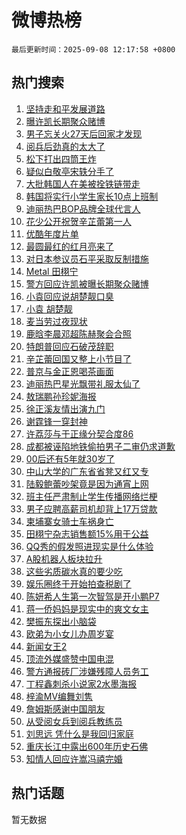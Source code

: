 # 微博热榜

`最后更新时间：2025-09-08 12:17:58 +0800`

## 热门搜索

1. [坚持走和平发展道路](https://m.weibo.cn/search?containerid=100103type%3D1%26t%3D10%26q%3D%23%E5%9D%9A%E6%8C%81%E8%B5%B0%E5%92%8C%E5%B9%B3%E5%8F%91%E5%B1%95%E9%81%93%E8%B7%AF%23&stream_entry_id=51&isnewpage=1&extparam=seat%3D1%26dgr%3D0%26filter_type%3Drealtimehot%26stream_entry_id%3D51%26c_type%3D51%26pos%3D0%26cate%3D10103%26q%3D%2523%25E5%259D%259A%25E6%258C%2581%25E8%25B5%25B0%25E5%2592%258C%25E5%25B9%25B3%25E5%258F%2591%25E5%25B1%2595%25E9%2581%2593%25E8%25B7%25AF%2523%26display_time%3D1757305076%26pre_seqid%3D1757305076585012382261)
1. [曝许凯长期聚众赌博](https://m.weibo.cn/search?containerid=100103type%3D1%26t%3D10%26q%3D%23%E6%9B%9D%E8%AE%B8%E5%87%AF%E9%95%BF%E6%9C%9F%E8%81%9A%E4%BC%97%E8%B5%8C%E5%8D%9A%23&stream_entry_id=31&isnewpage=1&extparam=seat%3D1%26dgr%3D0%26filter_type%3Drealtimehot%26band_rank%3D1%26c_type%3D31%26pos%3D0%26cate%3D5001%26flag%3D4%26stream_entry_id%3D31%26lcate%3D5001%26realpos%3D1%26q%3D%2523%25E6%259B%259D%25E8%25AE%25B8%25E5%2587%25AF%25E9%2595%25BF%25E6%259C%259F%25E8%2581%259A%25E4%25BC%2597%25E8%25B5%258C%25E5%258D%259A%2523%26display_time%3D1757305076%26pre_seqid%3D1757305076585012382261)
1. [男子忘关火27天后回家才发现](https://m.weibo.cn/search?containerid=100103type%3D1%26t%3D10%26q%3D%23%E7%94%B7%E5%AD%90%E5%BF%98%E5%85%B3%E7%81%AB27%E5%A4%A9%E5%90%8E%E5%9B%9E%E5%AE%B6%E6%89%8D%E5%8F%91%E7%8E%B0%23&stream_entry_id=31&isnewpage=1&extparam=seat%3D1%26dgr%3D0%26filter_type%3Drealtimehot%26band_rank%3D2%26c_type%3D31%26pos%3D1%26cate%3D5001%26flag%3D2%26stream_entry_id%3D31%26lcate%3D5001%26realpos%3D2%26q%3D%2523%25E7%2594%25B7%25E5%25AD%2590%25E5%25BF%2598%25E5%2585%25B3%25E7%2581%25AB27%25E5%25A4%25A9%25E5%2590%258E%25E5%259B%259E%25E5%25AE%25B6%25E6%2589%258D%25E5%258F%2591%25E7%258E%25B0%2523%26display_time%3D1757305076%26pre_seqid%3D1757305076585012382261)
1. [阅兵后劲真的太大了](https://m.weibo.cn/search?containerid=100103type%3D1%26t%3D10%26q%3D%23%E9%98%85%E5%85%B5%E5%90%8E%E5%8A%B2%E7%9C%9F%E7%9A%84%E5%A4%AA%E5%A4%A7%E4%BA%86%23&stream_entry_id=31&isnewpage=1&extparam=seat%3D1%26dgr%3D0%26filter_type%3Drealtimehot%26band_rank%3D3%26c_type%3D31%26pos%3D2%26cate%3D5001%26flag%3D0%26stream_entry_id%3D31%26lcate%3D5001%26realpos%3D3%26q%3D%2523%25E9%2598%2585%25E5%2585%25B5%25E5%2590%258E%25E5%258A%25B2%25E7%259C%259F%25E7%259A%2584%25E5%25A4%25AA%25E5%25A4%25A7%25E4%25BA%2586%2523%26display_time%3D1757305076%26pre_seqid%3D1757305076585012382261)
1. [松下打出四筒王炸](https://m.weibo.cn/search?containerid=100103type%3D1%26t%3D10%26q%3D%23%E6%9D%BE%E4%B8%8B%E6%89%93%E5%87%BA%E5%9B%9B%E7%AD%92%E7%8E%8B%E7%82%B8%23&stream_entry_id=31&isnewpage=1&extparam=seat%3D1%26dgr%3D0%26filter_type%3Drealtimehot%26band_rank%3D4%26c_type%3D31%26pos%3D3%26cate%3D5001%26stream_entry_id%3D31%26adid%3D300008%26is_ad_pos%3D1%26topic_ad%3D1%26lcate%3D5001%26q%3D%2523%25E6%259D%25BE%25E4%25B8%258B%25E6%2589%2593%25E5%2587%25BA%25E5%259B%259B%25E7%25AD%2592%25E7%258E%258B%25E7%2582%25B8%2523%26display_time%3D1757305076%26pre_seqid%3D1757305076585012382261)
1. [疑似白敬亭宋轶分手了](https://m.weibo.cn/search?containerid=100103type%3D1%26t%3D10%26q%3D%23%E7%96%91%E4%BC%BC%E7%99%BD%E6%95%AC%E4%BA%AD%E5%AE%8B%E8%BD%B6%E5%88%86%E6%89%8B%E4%BA%86%23&stream_entry_id=31&isnewpage=1&extparam=seat%3D1%26dgr%3D0%26filter_type%3Drealtimehot%26band_rank%3D4%26c_type%3D31%26pos%3D4%26cate%3D5001%26flag%3D2%26stream_entry_id%3D31%26lcate%3D5001%26realpos%3D4%26q%3D%2523%25E7%2596%2591%25E4%25BC%25BC%25E7%2599%25BD%25E6%2595%25AC%25E4%25BA%25AD%25E5%25AE%258B%25E8%25BD%25B6%25E5%2588%2586%25E6%2589%258B%25E4%25BA%2586%2523%26display_time%3D1757305076%26pre_seqid%3D1757305076585012382261)
1. [大批韩国人在美被拴铁链带走](https://m.weibo.cn/search?containerid=100103type%3D1%26t%3D10%26q%3D%E5%A4%A7%E6%89%B9%E9%9F%A9%E5%9B%BD%E4%BA%BA%E5%9C%A8%E7%BE%8E%E8%A2%AB%E6%8B%B4%E9%93%81%E9%93%BE%E5%B8%A6%E8%B5%B0&stream_entry_id=31&isnewpage=1&extparam=seat%3D1%26dgr%3D0%26filter_type%3Drealtimehot%26band_rank%3D5%26c_type%3D31%26pos%3D5%26cate%3D5001%26flag%3D0%26stream_entry_id%3D31%26lcate%3D5001%26realpos%3D5%26q%3D%25E5%25A4%25A7%25E6%2589%25B9%25E9%259F%25A9%25E5%259B%25BD%25E4%25BA%25BA%25E5%259C%25A8%25E7%25BE%258E%25E8%25A2%25AB%25E6%258B%25B4%25E9%2593%2581%25E9%2593%25BE%25E5%25B8%25A6%25E8%25B5%25B0%26display_time%3D1757305076%26pre_seqid%3D1757305076585012382261)
1. [韩国将实行小学生家长10点上班制](https://m.weibo.cn/search?containerid=100103type%3D1%26t%3D10%26q%3D%23%E9%9F%A9%E5%9B%BD%E5%B0%86%E5%AE%9E%E8%A1%8C%E5%B0%8F%E5%AD%A6%E7%94%9F%E5%AE%B6%E9%95%BF10%E7%82%B9%E4%B8%8A%E7%8F%AD%E5%88%B6%23&stream_entry_id=31&isnewpage=1&extparam=seat%3D1%26dgr%3D0%26filter_type%3Drealtimehot%26band_rank%3D6%26c_type%3D31%26pos%3D6%26cate%3D5001%26flag%3D0%26stream_entry_id%3D31%26lcate%3D5001%26realpos%3D6%26q%3D%2523%25E9%259F%25A9%25E5%259B%25BD%25E5%25B0%2586%25E5%25AE%259E%25E8%25A1%258C%25E5%25B0%258F%25E5%25AD%25A6%25E7%2594%259F%25E5%25AE%25B6%25E9%2595%25BF10%25E7%2582%25B9%25E4%25B8%258A%25E7%258F%25AD%25E5%2588%25B6%2523%26display_time%3D1757305076%26pre_seqid%3D1757305076585012382261)
1. [迪丽热巴BOP品牌全球代言人](https://m.weibo.cn/search?containerid=100103type%3D1%26t%3D10%26q%3D%23%E8%BF%AA%E4%B8%BD%E7%83%AD%E5%B7%B4BOP%E5%93%81%E7%89%8C%E5%85%A8%E7%90%83%E4%BB%A3%E8%A8%80%E4%BA%BA%23&stream_entry_id=31&isnewpage=1&extparam=seat%3D1%26dgr%3D0%26filter_type%3Drealtimehot%26band_rank%3D7%26c_type%3D31%26pos%3D7%26cate%3D5001%26stream_entry_id%3D31%26adid%3D300102%26is_ad_pos%3D1%26topic_ad%3D1%26lcate%3D5001%26q%3D%2523%25E8%25BF%25AA%25E4%25B8%25BD%25E7%2583%25AD%25E5%25B7%25B4BOP%25E5%2593%2581%25E7%2589%258C%25E5%2585%25A8%25E7%2590%2583%25E4%25BB%25A3%25E8%25A8%2580%25E4%25BA%25BA%2523%26display_time%3D1757305076%26pre_seqid%3D1757305076585012382261)
1. [花少公开祝贺辛芷蕾第一人](https://m.weibo.cn/search?containerid=100103type%3D1%26t%3D10%26q%3D%23%E8%8A%B1%E5%B0%91%E5%85%AC%E5%BC%80%E7%A5%9D%E8%B4%BA%E8%BE%9B%E8%8A%B7%E8%95%BE%E7%AC%AC%E4%B8%80%E4%BA%BA%23&stream_entry_id=31&isnewpage=1&extparam=seat%3D1%26dgr%3D0%26filter_type%3Drealtimehot%26band_rank%3D7%26c_type%3D31%26pos%3D8%26cate%3D5001%26flag%3D1%26stream_entry_id%3D31%26lcate%3D5001%26realpos%3D7%26q%3D%2523%25E8%258A%25B1%25E5%25B0%2591%25E5%2585%25AC%25E5%25BC%2580%25E7%25A5%259D%25E8%25B4%25BA%25E8%25BE%259B%25E8%258A%25B7%25E8%2595%25BE%25E7%25AC%25AC%25E4%25B8%2580%25E4%25BA%25BA%2523%26display_time%3D1757305076%26pre_seqid%3D1757305076585012382261)
1. [优酷年度片单](https://m.weibo.cn/search?containerid=100103type%3D1%26t%3D10%26q%3D%E4%BC%98%E9%85%B7%E5%B9%B4%E5%BA%A6%E7%89%87%E5%8D%95&stream_entry_id=31&isnewpage=1&extparam=seat%3D1%26dgr%3D0%26filter_type%3Drealtimehot%26band_rank%3D8%26c_type%3D31%26pos%3D9%26cate%3D5001%26flag%3D16%26stream_entry_id%3D31%26lcate%3D5001%26realpos%3D8%26q%3D%25E4%25BC%2598%25E9%2585%25B7%25E5%25B9%25B4%25E5%25BA%25A6%25E7%2589%2587%25E5%258D%2595%26display_time%3D1757305076%26pre_seqid%3D1757305076585012382261)
1. [最圆最红的红月亮来了](https://m.weibo.cn/search?containerid=100103type%3D1%26t%3D10%26q%3D%23%E6%9C%80%E5%9C%86%E6%9C%80%E7%BA%A2%E7%9A%84%E7%BA%A2%E6%9C%88%E4%BA%AE%E6%9D%A5%E4%BA%86%23&stream_entry_id=31&isnewpage=1&extparam=seat%3D1%26dgr%3D0%26filter_type%3Drealtimehot%26band_rank%3D9%26c_type%3D31%26pos%3D10%26cate%3D5001%26flag%3D1%26stream_entry_id%3D31%26lcate%3D5001%26realpos%3D9%26q%3D%2523%25E6%259C%2580%25E5%259C%2586%25E6%259C%2580%25E7%25BA%25A2%25E7%259A%2584%25E7%25BA%25A2%25E6%259C%2588%25E4%25BA%25AE%25E6%259D%25A5%25E4%25BA%2586%2523%26display_time%3D1757305076%26pre_seqid%3D1757305076585012382261)
1. [对日本参议员石平采取反制措施](https://m.weibo.cn/search?containerid=100103type%3D1%26t%3D10%26q%3D%23%E5%AF%B9%E6%97%A5%E6%9C%AC%E5%8F%82%E8%AE%AE%E5%91%98%E7%9F%B3%E5%B9%B3%E9%87%87%E5%8F%96%E5%8F%8D%E5%88%B6%E6%8E%AA%E6%96%BD%23&stream_entry_id=31&isnewpage=1&extparam=seat%3D1%26dgr%3D0%26filter_type%3Drealtimehot%26band_rank%3D10%26c_type%3D31%26pos%3D11%26cate%3D5001%26flag%3D0%26stream_entry_id%3D31%26lcate%3D5001%26realpos%3D10%26q%3D%2523%25E5%25AF%25B9%25E6%2597%25A5%25E6%259C%25AC%25E5%258F%2582%25E8%25AE%25AE%25E5%2591%2598%25E7%259F%25B3%25E5%25B9%25B3%25E9%2587%2587%25E5%258F%2596%25E5%258F%258D%25E5%2588%25B6%25E6%258E%25AA%25E6%2596%25BD%2523%26display_time%3D1757305076%26pre_seqid%3D1757305076585012382261)
1. [Metal 田栩宁](https://m.weibo.cn/search?containerid=100103type%3D1%26t%3D10%26q%3DMetal+%E7%94%B0%E6%A0%A9%E5%AE%81&stream_entry_id=31&isnewpage=1&extparam=seat%3D1%26dgr%3D0%26filter_type%3Drealtimehot%26band_rank%3D11%26c_type%3D31%26pos%3D12%26cate%3D5001%26flag%3D1%26stream_entry_id%3D31%26lcate%3D5001%26realpos%3D11%26q%3DMetal%2520%25E7%2594%25B0%25E6%25A0%25A9%25E5%25AE%2581%26display_time%3D1757305076%26pre_seqid%3D1757305076585012382261)
1. [警方回应许凯被曝长期聚众赌博](https://m.weibo.cn/search?containerid=100103type%3D1%26t%3D10%26q%3D%23%E8%AD%A6%E6%96%B9%E5%9B%9E%E5%BA%94%E8%AE%B8%E5%87%AF%E8%A2%AB%E6%9B%9D%E9%95%BF%E6%9C%9F%E8%81%9A%E4%BC%97%E8%B5%8C%E5%8D%9A%23&stream_entry_id=31&isnewpage=1&extparam=seat%3D1%26dgr%3D0%26filter_type%3Drealtimehot%26band_rank%3D12%26c_type%3D31%26pos%3D13%26cate%3D5001%26flag%3D1%26stream_entry_id%3D31%26lcate%3D5001%26realpos%3D12%26q%3D%2523%25E8%25AD%25A6%25E6%2596%25B9%25E5%259B%259E%25E5%25BA%2594%25E8%25AE%25B8%25E5%2587%25AF%25E8%25A2%25AB%25E6%259B%259D%25E9%2595%25BF%25E6%259C%259F%25E8%2581%259A%25E4%25BC%2597%25E8%25B5%258C%25E5%258D%259A%2523%26display_time%3D1757305076%26pre_seqid%3D1757305076585012382261)
1. [小袁回应说胡楚靓口臭](https://m.weibo.cn/search?containerid=100103type%3D1%26t%3D10%26q%3D%23%E5%B0%8F%E8%A2%81%E5%9B%9E%E5%BA%94%E8%AF%B4%E8%83%A1%E6%A5%9A%E9%9D%93%E5%8F%A3%E8%87%AD%23&stream_entry_id=31&isnewpage=1&extparam=seat%3D1%26dgr%3D0%26filter_type%3Drealtimehot%26band_rank%3D13%26c_type%3D31%26pos%3D14%26cate%3D5001%26flag%3D0%26stream_entry_id%3D31%26lcate%3D5001%26realpos%3D13%26q%3D%2523%25E5%25B0%258F%25E8%25A2%2581%25E5%259B%259E%25E5%25BA%2594%25E8%25AF%25B4%25E8%2583%25A1%25E6%25A5%259A%25E9%259D%2593%25E5%258F%25A3%25E8%2587%25AD%2523%26display_time%3D1757305076%26pre_seqid%3D1757305076585012382261)
1. [小袁 胡楚靓](https://m.weibo.cn/search?containerid=100103type%3D1%26t%3D10%26q%3D%E5%B0%8F%E8%A2%81+%E8%83%A1%E6%A5%9A%E9%9D%93&stream_entry_id=31&isnewpage=1&extparam=seat%3D1%26dgr%3D0%26filter_type%3Drealtimehot%26band_rank%3D14%26c_type%3D31%26pos%3D15%26cate%3D5001%26flag%3D2%26stream_entry_id%3D31%26lcate%3D5001%26realpos%3D14%26q%3D%25E5%25B0%258F%25E8%25A2%2581%2520%25E8%2583%25A1%25E6%25A5%259A%25E9%259D%2593%26display_time%3D1757305076%26pre_seqid%3D1757305076585012382261)
1. [麦当劳过夜现状](https://m.weibo.cn/search?containerid=100103type%3D1%26t%3D10%26q%3D%E9%BA%A6%E5%BD%93%E5%8A%B3%E8%BF%87%E5%A4%9C%E7%8E%B0%E7%8A%B6&stream_entry_id=31&isnewpage=1&extparam=seat%3D1%26dgr%3D0%26filter_type%3Drealtimehot%26band_rank%3D15%26c_type%3D31%26pos%3D16%26cate%3D5001%26flag%3D0%26stream_entry_id%3D31%26lcate%3D5001%26realpos%3D15%26q%3D%25E9%25BA%25A6%25E5%25BD%2593%25E5%258A%25B3%25E8%25BF%2587%25E5%25A4%259C%25E7%258E%25B0%25E7%258A%25B6%26display_time%3D1757305076%26pre_seqid%3D1757305076585012382261)
1. [鹿晗李晨邓超陈赫聚会合照](https://m.weibo.cn/search?containerid=100103type%3D1%26t%3D10%26q%3D%23%E9%B9%BF%E6%99%97%E6%9D%8E%E6%99%A8%E9%82%93%E8%B6%85%E9%99%88%E8%B5%AB%E8%81%9A%E4%BC%9A%E5%90%88%E7%85%A7%23&stream_entry_id=31&isnewpage=1&extparam=seat%3D1%26dgr%3D0%26filter_type%3Drealtimehot%26band_rank%3D16%26c_type%3D31%26pos%3D17%26cate%3D5001%26flag%3D1%26stream_entry_id%3D31%26lcate%3D5001%26realpos%3D16%26q%3D%2523%25E9%25B9%25BF%25E6%2599%2597%25E6%259D%258E%25E6%2599%25A8%25E9%2582%2593%25E8%25B6%2585%25E9%2599%2588%25E8%25B5%25AB%25E8%2581%259A%25E4%25BC%259A%25E5%2590%2588%25E7%2585%25A7%2523%26display_time%3D1757305076%26pre_seqid%3D1757305076585012382261)
1. [特朗普回应石破茂辞职](https://m.weibo.cn/search?containerid=100103type%3D1%26t%3D10%26q%3D%23%E7%89%B9%E6%9C%97%E6%99%AE%E5%9B%9E%E5%BA%94%E7%9F%B3%E7%A0%B4%E8%8C%82%E8%BE%9E%E8%81%8C%23&stream_entry_id=31&isnewpage=1&extparam=seat%3D1%26dgr%3D0%26filter_type%3Drealtimehot%26band_rank%3D17%26c_type%3D31%26pos%3D18%26cate%3D5001%26flag%3D1%26stream_entry_id%3D31%26lcate%3D5001%26realpos%3D17%26q%3D%2523%25E7%2589%25B9%25E6%259C%2597%25E6%2599%25AE%25E5%259B%259E%25E5%25BA%2594%25E7%259F%25B3%25E7%25A0%25B4%25E8%258C%2582%25E8%25BE%259E%25E8%2581%258C%2523%26display_time%3D1757305076%26pre_seqid%3D1757305076585012382261)
1. [辛芷蕾回国又整上小节目了](https://m.weibo.cn/search?containerid=100103type%3D1%26t%3D10%26q%3D%E8%BE%9B%E8%8A%B7%E8%95%BE%E5%9B%9E%E5%9B%BD%E5%8F%88%E6%95%B4%E4%B8%8A%E5%B0%8F%E8%8A%82%E7%9B%AE%E4%BA%86&stream_entry_id=31&isnewpage=1&extparam=seat%3D1%26dgr%3D0%26filter_type%3Drealtimehot%26band_rank%3D18%26c_type%3D31%26pos%3D19%26cate%3D5001%26flag%3D1%26stream_entry_id%3D31%26lcate%3D5001%26realpos%3D18%26q%3D%25E8%25BE%259B%25E8%258A%25B7%25E8%2595%25BE%25E5%259B%259E%25E5%259B%25BD%25E5%258F%2588%25E6%2595%25B4%25E4%25B8%258A%25E5%25B0%258F%25E8%258A%2582%25E7%259B%25AE%25E4%25BA%2586%26display_time%3D1757305076%26pre_seqid%3D1757305076585012382261)
1. [普京与金正恩喝茶画面](https://m.weibo.cn/search?containerid=100103type%3D1%26t%3D10%26q%3D%23%E6%99%AE%E4%BA%AC%E4%B8%8E%E9%87%91%E6%AD%A3%E6%81%A9%E5%96%9D%E8%8C%B6%E7%94%BB%E9%9D%A2%23&stream_entry_id=31&isnewpage=1&extparam=seat%3D1%26dgr%3D0%26filter_type%3Drealtimehot%26band_rank%3D19%26c_type%3D31%26pos%3D20%26cate%3D5001%26flag%3D1%26stream_entry_id%3D31%26lcate%3D5001%26realpos%3D19%26q%3D%2523%25E6%2599%25AE%25E4%25BA%25AC%25E4%25B8%258E%25E9%2587%2591%25E6%25AD%25A3%25E6%2581%25A9%25E5%2596%259D%25E8%258C%25B6%25E7%2594%25BB%25E9%259D%25A2%2523%26display_time%3D1757305076%26pre_seqid%3D1757305076585012382261)
1. [迪丽热巴星光飘带礼服太仙了](https://m.weibo.cn/search?containerid=100103type%3D1%26t%3D10%26q%3D%23%E8%BF%AA%E4%B8%BD%E7%83%AD%E5%B7%B4%E6%98%9F%E5%85%89%E9%A3%98%E5%B8%A6%E7%A4%BC%E6%9C%8D%E5%A4%AA%E4%BB%99%E4%BA%86%23&stream_entry_id=31&isnewpage=1&extparam=seat%3D1%26dgr%3D0%26filter_type%3Drealtimehot%26band_rank%3D20%26c_type%3D31%26pos%3D21%26cate%3D5001%26flag%3D1%26stream_entry_id%3D31%26lcate%3D5001%26realpos%3D20%26q%3D%2523%25E8%25BF%25AA%25E4%25B8%25BD%25E7%2583%25AD%25E5%25B7%25B4%25E6%2598%259F%25E5%2585%2589%25E9%25A3%2598%25E5%25B8%25A6%25E7%25A4%25BC%25E6%259C%258D%25E5%25A4%25AA%25E4%25BB%2599%25E4%25BA%2586%2523%26display_time%3D1757305076%26pre_seqid%3D1757305076585012382261)
1. [敖瑞鹏孙珍妮海报](https://m.weibo.cn/search?containerid=100103type%3D1%26t%3D10%26q%3D%23%E6%95%96%E7%91%9E%E9%B9%8F%E5%AD%99%E7%8F%8D%E5%A6%AE%E6%B5%B7%E6%8A%A5%23&stream_entry_id=31&isnewpage=1&extparam=seat%3D1%26dgr%3D0%26filter_type%3Drealtimehot%26band_rank%3D21%26c_type%3D31%26pos%3D22%26cate%3D5001%26flag%3D1%26stream_entry_id%3D31%26lcate%3D5001%26realpos%3D21%26q%3D%2523%25E6%2595%2596%25E7%2591%259E%25E9%25B9%258F%25E5%25AD%2599%25E7%258F%258D%25E5%25A6%25AE%25E6%25B5%25B7%25E6%258A%25A5%2523%26display_time%3D1757305076%26pre_seqid%3D1757305076585012382261)
1. [徐正溪友情出演九门](https://m.weibo.cn/search?containerid=100103type%3D1%26t%3D10%26q%3D%23%E5%BE%90%E6%AD%A3%E6%BA%AA%E5%8F%8B%E6%83%85%E5%87%BA%E6%BC%94%E4%B9%9D%E9%97%A8%23&stream_entry_id=31&isnewpage=1&extparam=seat%3D1%26dgr%3D0%26filter_type%3Drealtimehot%26band_rank%3D22%26c_type%3D31%26pos%3D23%26cate%3D5001%26flag%3D1%26stream_entry_id%3D31%26lcate%3D5001%26realpos%3D22%26q%3D%2523%25E5%25BE%2590%25E6%25AD%25A3%25E6%25BA%25AA%25E5%258F%258B%25E6%2583%2585%25E5%2587%25BA%25E6%25BC%2594%25E4%25B9%259D%25E9%2597%25A8%2523%26display_time%3D1757305076%26pre_seqid%3D1757305076585012382261)
1. [谢霆锋一穿封神](https://m.weibo.cn/search?containerid=100103type%3D1%26t%3D10%26q%3D%23%E8%B0%A2%E9%9C%86%E9%94%8B%E4%B8%80%E7%A9%BF%E5%B0%81%E7%A5%9E%23&stream_entry_id=31&isnewpage=1&extparam=seat%3D1%26dgr%3D0%26filter_type%3Drealtimehot%26band_rank%3D23%26c_type%3D31%26pos%3D24%26cate%3D5001%26flag%3D1%26stream_entry_id%3D31%26lcate%3D5001%26realpos%3D23%26q%3D%2523%25E8%25B0%25A2%25E9%259C%2586%25E9%2594%258B%25E4%25B8%2580%25E7%25A9%25BF%25E5%25B0%2581%25E7%25A5%259E%2523%26display_time%3D1757305076%26pre_seqid%3D1757305076585012382261)
1. [许荔莎与于正缘分契合度86](https://m.weibo.cn/search?containerid=100103type%3D1%26t%3D10%26q%3D%23%E8%AE%B8%E8%8D%94%E8%8E%8E%E4%B8%8E%E4%BA%8E%E6%AD%A3%E7%BC%98%E5%88%86%E5%A5%91%E5%90%88%E5%BA%A686%23&stream_entry_id=31&isnewpage=1&extparam=seat%3D1%26dgr%3D0%26filter_type%3Drealtimehot%26band_rank%3D24%26c_type%3D31%26pos%3D25%26cate%3D5001%26flag%3D1%26stream_entry_id%3D31%26lcate%3D5001%26realpos%3D24%26q%3D%2523%25E8%25AE%25B8%25E8%258D%2594%25E8%258E%258E%25E4%25B8%258E%25E4%25BA%258E%25E6%25AD%25A3%25E7%25BC%2598%25E5%2588%2586%25E5%25A5%2591%25E5%2590%2588%25E5%25BA%25A686%2523%26display_time%3D1757305076%26pre_seqid%3D1757305076585012382261)
1. [成都被诬陷地铁偷拍男子二审仍求道歉](https://m.weibo.cn/search?containerid=100103type%3D1%26t%3D10%26q%3D%23%E6%88%90%E9%83%BD%E8%A2%AB%E8%AF%AC%E9%99%B7%E5%9C%B0%E9%93%81%E5%81%B7%E6%8B%8D%E7%94%B7%E5%AD%90%E4%BA%8C%E5%AE%A1%E4%BB%8D%E6%B1%82%E9%81%93%E6%AD%89%23&stream_entry_id=31&isnewpage=1&extparam=seat%3D1%26dgr%3D0%26filter_type%3Drealtimehot%26band_rank%3D25%26c_type%3D31%26pos%3D26%26cate%3D5001%26flag%3D0%26stream_entry_id%3D31%26lcate%3D5001%26realpos%3D25%26q%3D%2523%25E6%2588%2590%25E9%2583%25BD%25E8%25A2%25AB%25E8%25AF%25AC%25E9%2599%25B7%25E5%259C%25B0%25E9%2593%2581%25E5%2581%25B7%25E6%258B%258D%25E7%2594%25B7%25E5%25AD%2590%25E4%25BA%258C%25E5%25AE%25A1%25E4%25BB%258D%25E6%25B1%2582%25E9%2581%2593%25E6%25AD%2589%2523%26display_time%3D1757305076%26pre_seqid%3D1757305076585012382261)
1. [00后还有5年就30岁了](https://m.weibo.cn/search?containerid=100103type%3D1%26t%3D10%26q%3D00%E5%90%8E%E8%BF%98%E6%9C%895%E5%B9%B4%E5%B0%B130%E5%B2%81%E4%BA%86&stream_entry_id=31&isnewpage=1&extparam=seat%3D1%26dgr%3D0%26filter_type%3Drealtimehot%26band_rank%3D26%26c_type%3D31%26pos%3D27%26cate%3D5001%26flag%3D1%26stream_entry_id%3D31%26lcate%3D5001%26realpos%3D26%26q%3D00%25E5%2590%258E%25E8%25BF%2598%25E6%259C%25895%25E5%25B9%25B4%25E5%25B0%25B130%25E5%25B2%2581%25E4%25BA%2586%26display_time%3D1757305076%26pre_seqid%3D1757305076585012382261)
1. [中山大学的广东省省凳又红又专](https://m.weibo.cn/search?containerid=100103type%3D1%26t%3D10%26q%3D%E4%B8%AD%E5%B1%B1%E5%A4%A7%E5%AD%A6%E7%9A%84%E5%B9%BF%E4%B8%9C%E7%9C%81%E7%9C%81%E5%87%B3%E5%8F%88%E7%BA%A2%E5%8F%88%E4%B8%93&stream_entry_id=31&isnewpage=1&extparam=seat%3D1%26dgr%3D0%26filter_type%3Drealtimehot%26band_rank%3D27%26c_type%3D31%26pos%3D28%26cate%3D5001%26flag%3D1%26stream_entry_id%3D31%26lcate%3D5001%26realpos%3D27%26q%3D%25E4%25B8%25AD%25E5%25B1%25B1%25E5%25A4%25A7%25E5%25AD%25A6%25E7%259A%2584%25E5%25B9%25BF%25E4%25B8%259C%25E7%259C%2581%25E7%259C%2581%25E5%2587%25B3%25E5%258F%2588%25E7%25BA%25A2%25E5%258F%2588%25E4%25B8%2593%26display_time%3D1757305076%26pre_seqid%3D1757305076585012382261)
1. [陆毅鲍蕾吵架竟是因为通宵上网](https://m.weibo.cn/search?containerid=100103type%3D1%26t%3D10%26q%3D%E9%99%86%E6%AF%85%E9%B2%8D%E8%95%BE%E5%90%B5%E6%9E%B6%E7%AB%9F%E6%98%AF%E5%9B%A0%E4%B8%BA%E9%80%9A%E5%AE%B5%E4%B8%8A%E7%BD%91&stream_entry_id=31&isnewpage=1&extparam=seat%3D1%26dgr%3D0%26filter_type%3Drealtimehot%26band_rank%3D28%26c_type%3D31%26pos%3D29%26cate%3D5001%26flag%3D1%26stream_entry_id%3D31%26lcate%3D5001%26realpos%3D28%26q%3D%25E9%2599%2586%25E6%25AF%2585%25E9%25B2%258D%25E8%2595%25BE%25E5%2590%25B5%25E6%259E%25B6%25E7%25AB%259F%25E6%2598%25AF%25E5%259B%25A0%25E4%25B8%25BA%25E9%2580%259A%25E5%25AE%25B5%25E4%25B8%258A%25E7%25BD%2591%26display_time%3D1757305076%26pre_seqid%3D1757305076585012382261)
1. [班主任严肃制止学生传播网络烂梗](https://m.weibo.cn/search?containerid=100103type%3D1%26t%3D10%26q%3D%23%E7%8F%AD%E4%B8%BB%E4%BB%BB%E4%B8%A5%E8%82%83%E5%88%B6%E6%AD%A2%E5%AD%A6%E7%94%9F%E4%BC%A0%E6%92%AD%E7%BD%91%E7%BB%9C%E7%83%82%E6%A2%97%23&stream_entry_id=31&isnewpage=1&extparam=seat%3D1%26dgr%3D0%26filter_type%3Drealtimehot%26band_rank%3D29%26c_type%3D31%26pos%3D30%26cate%3D5001%26flag%3D0%26stream_entry_id%3D31%26lcate%3D5001%26realpos%3D29%26q%3D%2523%25E7%258F%25AD%25E4%25B8%25BB%25E4%25BB%25BB%25E4%25B8%25A5%25E8%2582%2583%25E5%2588%25B6%25E6%25AD%25A2%25E5%25AD%25A6%25E7%2594%259F%25E4%25BC%25A0%25E6%2592%25AD%25E7%25BD%2591%25E7%25BB%259C%25E7%2583%2582%25E6%25A2%2597%2523%26display_time%3D1757305076%26pre_seqid%3D1757305076585012382261)
1. [男子应聘高薪司机却背上17万贷款](https://m.weibo.cn/search?containerid=100103type%3D1%26t%3D10%26q%3D%23%E7%94%B7%E5%AD%90%E5%BA%94%E8%81%98%E9%AB%98%E8%96%AA%E5%8F%B8%E6%9C%BA%E5%8D%B4%E8%83%8C%E4%B8%8A17%E4%B8%87%E8%B4%B7%E6%AC%BE%23&stream_entry_id=31&isnewpage=1&extparam=seat%3D1%26dgr%3D0%26filter_type%3Drealtimehot%26band_rank%3D30%26c_type%3D31%26pos%3D31%26cate%3D5001%26flag%3D1%26stream_entry_id%3D31%26lcate%3D5001%26realpos%3D30%26q%3D%2523%25E7%2594%25B7%25E5%25AD%2590%25E5%25BA%2594%25E8%2581%2598%25E9%25AB%2598%25E8%2596%25AA%25E5%258F%25B8%25E6%259C%25BA%25E5%258D%25B4%25E8%2583%258C%25E4%25B8%258A17%25E4%25B8%2587%25E8%25B4%25B7%25E6%25AC%25BE%2523%26display_time%3D1757305076%26pre_seqid%3D1757305076585012382261)
1. [柬埔寨女骑士车祸身亡](https://m.weibo.cn/search?containerid=100103type%3D1%26t%3D10%26q%3D%23%E6%9F%AC%E5%9F%94%E5%AF%A8%E5%A5%B3%E9%AA%91%E5%A3%AB%E8%BD%A6%E7%A5%B8%E8%BA%AB%E4%BA%A1%23&stream_entry_id=31&isnewpage=1&extparam=seat%3D1%26dgr%3D0%26filter_type%3Drealtimehot%26band_rank%3D31%26c_type%3D31%26pos%3D32%26cate%3D5001%26flag%3D1%26stream_entry_id%3D31%26lcate%3D5001%26realpos%3D31%26q%3D%2523%25E6%259F%25AC%25E5%259F%2594%25E5%25AF%25A8%25E5%25A5%25B3%25E9%25AA%2591%25E5%25A3%25AB%25E8%25BD%25A6%25E7%25A5%25B8%25E8%25BA%25AB%25E4%25BA%25A1%2523%26display_time%3D1757305076%26pre_seqid%3D1757305076585012382261)
1. [田栩宁杂志销售额15%用于公益](https://m.weibo.cn/search?containerid=100103type%3D1%26t%3D10%26q%3D%23%E7%94%B0%E6%A0%A9%E5%AE%81%E6%9D%82%E5%BF%97%E9%94%80%E5%94%AE%E9%A2%9D15%25%E7%94%A8%E4%BA%8E%E5%85%AC%E7%9B%8A%23&stream_entry_id=31&isnewpage=1&extparam=seat%3D1%26dgr%3D0%26filter_type%3Drealtimehot%26band_rank%3D32%26c_type%3D31%26pos%3D33%26cate%3D5001%26flag%3D1%26stream_entry_id%3D31%26lcate%3D5001%26realpos%3D32%26q%3D%2523%25E7%2594%25B0%25E6%25A0%25A9%25E5%25AE%2581%25E6%259D%2582%25E5%25BF%2597%25E9%2594%2580%25E5%2594%25AE%25E9%25A2%259D15%2525%25E7%2594%25A8%25E4%25BA%258E%25E5%2585%25AC%25E7%259B%258A%2523%26display_time%3D1757305076%26pre_seqid%3D1757305076585012382261)
1. [QQ秀的假发照进现实是什么体验](https://m.weibo.cn/search?containerid=100103type%3D1%26t%3D10%26q%3DQQ%E7%A7%80%E7%9A%84%E5%81%87%E5%8F%91%E7%85%A7%E8%BF%9B%E7%8E%B0%E5%AE%9E%E6%98%AF%E4%BB%80%E4%B9%88%E4%BD%93%E9%AA%8C&stream_entry_id=31&isnewpage=1&extparam=seat%3D1%26dgr%3D0%26filter_type%3Drealtimehot%26band_rank%3D33%26c_type%3D31%26pos%3D34%26cate%3D5001%26flag%3D1%26stream_entry_id%3D31%26lcate%3D5001%26realpos%3D33%26q%3DQQ%25E7%25A7%2580%25E7%259A%2584%25E5%2581%2587%25E5%258F%2591%25E7%2585%25A7%25E8%25BF%259B%25E7%258E%25B0%25E5%25AE%259E%25E6%2598%25AF%25E4%25BB%2580%25E4%25B9%2588%25E4%25BD%2593%25E9%25AA%258C%26display_time%3D1757305076%26pre_seqid%3D1757305076585012382261)
1. [A股机器人板块拉升](https://m.weibo.cn/search?containerid=100103type%3D1%26t%3D10%26q%3D%23A%E8%82%A1%E6%9C%BA%E5%99%A8%E4%BA%BA%E6%9D%BF%E5%9D%97%E6%8B%89%E5%8D%87%23&stream_entry_id=31&isnewpage=1&extparam=seat%3D1%26dgr%3D0%26filter_type%3Drealtimehot%26band_rank%3D34%26c_type%3D31%26pos%3D35%26cate%3D5001%26flag%3D1%26stream_entry_id%3D31%26lcate%3D5001%26realpos%3D34%26q%3D%2523A%25E8%2582%25A1%25E6%259C%25BA%25E5%2599%25A8%25E4%25BA%25BA%25E6%259D%25BF%25E5%259D%2597%25E6%258B%2589%25E5%258D%2587%2523%26display_time%3D1757305076%26pre_seqid%3D1757305076585012382261)
1. [这些劣质碳水真的要少吃](https://m.weibo.cn/search?containerid=100103type%3D1%26t%3D10%26q%3D%23%E8%BF%99%E4%BA%9B%E5%8A%A3%E8%B4%A8%E7%A2%B3%E6%B0%B4%E7%9C%9F%E7%9A%84%E8%A6%81%E5%B0%91%E5%90%83%23&stream_entry_id=31&isnewpage=1&extparam=seat%3D1%26dgr%3D0%26filter_type%3Drealtimehot%26band_rank%3D35%26c_type%3D31%26pos%3D36%26cate%3D5001%26flag%3D0%26stream_entry_id%3D31%26lcate%3D5001%26realpos%3D35%26q%3D%2523%25E8%25BF%2599%25E4%25BA%259B%25E5%258A%25A3%25E8%25B4%25A8%25E7%25A2%25B3%25E6%25B0%25B4%25E7%259C%259F%25E7%259A%2584%25E8%25A6%2581%25E5%25B0%2591%25E5%2590%2583%2523%26display_time%3D1757305076%26pre_seqid%3D1757305076585012382261)
1. [娱乐圈终于开始拍查税剧了](https://m.weibo.cn/search?containerid=100103type%3D1%26t%3D10%26q%3D%23%E5%A8%B1%E4%B9%90%E5%9C%88%E7%BB%88%E4%BA%8E%E5%BC%80%E5%A7%8B%E6%8B%8D%E6%9F%A5%E7%A8%8E%E5%89%A7%E4%BA%86%23&stream_entry_id=31&isnewpage=1&extparam=seat%3D1%26dgr%3D0%26filter_type%3Drealtimehot%26band_rank%3D36%26c_type%3D31%26pos%3D37%26cate%3D5001%26flag%3D1%26stream_entry_id%3D31%26lcate%3D5001%26realpos%3D36%26q%3D%2523%25E5%25A8%25B1%25E4%25B9%2590%25E5%259C%2588%25E7%25BB%2588%25E4%25BA%258E%25E5%25BC%2580%25E5%25A7%258B%25E6%258B%258D%25E6%259F%25A5%25E7%25A8%258E%25E5%2589%25A7%25E4%25BA%2586%2523%26display_time%3D1757305076%26pre_seqid%3D1757305076585012382261)
1. [陈妍希人生第一次智驾是开小鹏P7](https://m.weibo.cn/search?containerid=100103type%3D1%26t%3D10%26q%3D%23%E9%99%88%E5%A6%8D%E5%B8%8C%E4%BA%BA%E7%94%9F%E7%AC%AC%E4%B8%80%E6%AC%A1%E6%99%BA%E9%A9%BE%E6%98%AF%E5%BC%80%E5%B0%8F%E9%B9%8FP7%23&stream_entry_id=31&isnewpage=1&extparam=seat%3D1%26dgr%3D0%26filter_type%3Drealtimehot%26band_rank%3D37%26c_type%3D31%26pos%3D38%26cate%3D5001%26flag%3D1%26stream_entry_id%3D31%26lcate%3D5001%26realpos%3D37%26q%3D%2523%25E9%2599%2588%25E5%25A6%258D%25E5%25B8%258C%25E4%25BA%25BA%25E7%2594%259F%25E7%25AC%25AC%25E4%25B8%2580%25E6%25AC%25A1%25E6%2599%25BA%25E9%25A9%25BE%25E6%2598%25AF%25E5%25BC%2580%25E5%25B0%258F%25E9%25B9%258FP7%2523%26display_time%3D1757305076%26pre_seqid%3D1757305076585012382261)
1. [蒋一侨妈妈是现实中的爽文女主](https://m.weibo.cn/search?containerid=100103type%3D1%26t%3D10%26q%3D%E8%92%8B%E4%B8%80%E4%BE%A8%E5%A6%88%E5%A6%88%E6%98%AF%E7%8E%B0%E5%AE%9E%E4%B8%AD%E7%9A%84%E7%88%BD%E6%96%87%E5%A5%B3%E4%B8%BB&stream_entry_id=31&isnewpage=1&extparam=seat%3D1%26dgr%3D0%26filter_type%3Drealtimehot%26band_rank%3D38%26c_type%3D31%26pos%3D39%26cate%3D5001%26flag%3D1%26stream_entry_id%3D31%26lcate%3D5001%26realpos%3D38%26q%3D%25E8%2592%258B%25E4%25B8%2580%25E4%25BE%25A8%25E5%25A6%2588%25E5%25A6%2588%25E6%2598%25AF%25E7%258E%25B0%25E5%25AE%259E%25E4%25B8%25AD%25E7%259A%2584%25E7%2588%25BD%25E6%2596%2587%25E5%25A5%25B3%25E4%25B8%25BB%26display_time%3D1757305076%26pre_seqid%3D1757305076585012382261)
1. [樊振东探出小脑袋](https://m.weibo.cn/search?containerid=100103type%3D1%26t%3D10%26q%3D%E6%A8%8A%E6%8C%AF%E4%B8%9C%E6%8E%A2%E5%87%BA%E5%B0%8F%E8%84%91%E8%A2%8B&stream_entry_id=31&isnewpage=1&extparam=seat%3D1%26dgr%3D0%26filter_type%3Drealtimehot%26band_rank%3D39%26c_type%3D31%26pos%3D40%26cate%3D5001%26flag%3D1%26stream_entry_id%3D31%26lcate%3D5001%26realpos%3D39%26q%3D%25E6%25A8%258A%25E6%258C%25AF%25E4%25B8%259C%25E6%258E%25A2%25E5%2587%25BA%25E5%25B0%258F%25E8%2584%2591%25E8%25A2%258B%26display_time%3D1757305076%26pre_seqid%3D1757305076585012382261)
1. [欧弟为小女儿办周岁宴](https://m.weibo.cn/search?containerid=100103type%3D1%26t%3D10%26q%3D%23%E6%AC%A7%E5%BC%9F%E4%B8%BA%E5%B0%8F%E5%A5%B3%E5%84%BF%E5%8A%9E%E5%91%A8%E5%B2%81%E5%AE%B4%23&stream_entry_id=31&isnewpage=1&extparam=seat%3D1%26dgr%3D0%26filter_type%3Drealtimehot%26band_rank%3D40%26c_type%3D31%26pos%3D41%26cate%3D5001%26flag%3D1%26stream_entry_id%3D31%26lcate%3D5001%26realpos%3D40%26q%3D%2523%25E6%25AC%25A7%25E5%25BC%259F%25E4%25B8%25BA%25E5%25B0%258F%25E5%25A5%25B3%25E5%2584%25BF%25E5%258A%259E%25E5%2591%25A8%25E5%25B2%2581%25E5%25AE%25B4%2523%26display_time%3D1757305076%26pre_seqid%3D1757305076585012382261)
1. [新闻女王2](https://m.weibo.cn/search?containerid=100103type%3D1%26t%3D10%26q%3D%23%E6%96%B0%E9%97%BB%E5%A5%B3%E7%8E%8B2%23&stream_entry_id=31&isnewpage=1&extparam=seat%3D1%26dgr%3D0%26filter_type%3Drealtimehot%26band_rank%3D41%26c_type%3D31%26pos%3D42%26cate%3D5001%26flag%3D1%26stream_entry_id%3D31%26lcate%3D5001%26realpos%3D41%26q%3D%2523%25E6%2596%25B0%25E9%2597%25BB%25E5%25A5%25B3%25E7%258E%258B2%2523%26display_time%3D1757305076%26pre_seqid%3D1757305076585012382261)
1. [顶流外媒盛赞中国电混](https://m.weibo.cn/search?containerid=100103type%3D1%26t%3D10%26q%3D%23%E9%A1%B6%E6%B5%81%E5%A4%96%E5%AA%92%E7%9B%9B%E8%B5%9E%E4%B8%AD%E5%9B%BD%E7%94%B5%E6%B7%B7%23&stream_entry_id=31&isnewpage=1&extparam=seat%3D1%26dgr%3D0%26filter_type%3Drealtimehot%26band_rank%3D42%26c_type%3D31%26pos%3D43%26cate%3D5001%26flag%3D1%26stream_entry_id%3D31%26lcate%3D5001%26realpos%3D42%26q%3D%2523%25E9%25A1%25B6%25E6%25B5%2581%25E5%25A4%2596%25E5%25AA%2592%25E7%259B%259B%25E8%25B5%259E%25E4%25B8%25AD%25E5%259B%25BD%25E7%2594%25B5%25E6%25B7%25B7%2523%26display_time%3D1757305076%26pre_seqid%3D1757305076585012382261)
1. [警方通报砖厂涉嫌残障人员务工](https://m.weibo.cn/search?containerid=100103type%3D1%26t%3D10%26q%3D%23%E8%AD%A6%E6%96%B9%E9%80%9A%E6%8A%A5%E7%A0%96%E5%8E%82%E6%B6%89%E5%AB%8C%E6%AE%8B%E9%9A%9C%E4%BA%BA%E5%91%98%E5%8A%A1%E5%B7%A5%23&stream_entry_id=31&isnewpage=1&extparam=seat%3D1%26dgr%3D0%26filter_type%3Drealtimehot%26band_rank%3D43%26c_type%3D31%26pos%3D44%26cate%3D5001%26flag%3D1%26stream_entry_id%3D31%26lcate%3D5001%26realpos%3D43%26q%3D%2523%25E8%25AD%25A6%25E6%2596%25B9%25E9%2580%259A%25E6%258A%25A5%25E7%25A0%2596%25E5%258E%2582%25E6%25B6%2589%25E5%25AB%258C%25E6%25AE%258B%25E9%259A%259C%25E4%25BA%25BA%25E5%2591%2598%25E5%258A%25A1%25E5%25B7%25A5%2523%26display_time%3D1757305076%26pre_seqid%3D1757305076585012382261)
1. [丁程鑫刺杀小说家2水墨海报](https://m.weibo.cn/search?containerid=100103type%3D1%26t%3D10%26q%3D%23%E4%B8%81%E7%A8%8B%E9%91%AB%E5%88%BA%E6%9D%80%E5%B0%8F%E8%AF%B4%E5%AE%B62%E6%B0%B4%E5%A2%A8%E6%B5%B7%E6%8A%A5%23&stream_entry_id=31&isnewpage=1&extparam=seat%3D1%26dgr%3D0%26filter_type%3Drealtimehot%26band_rank%3D44%26c_type%3D31%26pos%3D45%26cate%3D5001%26flag%3D1%26stream_entry_id%3D31%26lcate%3D5001%26realpos%3D44%26q%3D%2523%25E4%25B8%2581%25E7%25A8%258B%25E9%2591%25AB%25E5%2588%25BA%25E6%259D%2580%25E5%25B0%258F%25E8%25AF%25B4%25E5%25AE%25B62%25E6%25B0%25B4%25E5%25A2%25A8%25E6%25B5%25B7%25E6%258A%25A5%2523%26display_time%3D1757305076%26pre_seqid%3D1757305076585012382261)
1. [梓渝MV编舞刘隽](https://m.weibo.cn/search?containerid=100103type%3D1%26t%3D10%26q%3D%E6%A2%93%E6%B8%9DMV%E7%BC%96%E8%88%9E%E5%88%98%E9%9A%BD&stream_entry_id=31&isnewpage=1&extparam=seat%3D1%26dgr%3D0%26filter_type%3Drealtimehot%26band_rank%3D45%26c_type%3D31%26pos%3D46%26cate%3D5001%26flag%3D1%26stream_entry_id%3D31%26lcate%3D5001%26realpos%3D45%26q%3D%25E6%25A2%2593%25E6%25B8%259DMV%25E7%25BC%2596%25E8%2588%259E%25E5%2588%2598%25E9%259A%25BD%26display_time%3D1757305076%26pre_seqid%3D1757305076585012382261)
1. [詹姆斯感谢中国朋友](https://m.weibo.cn/search?containerid=100103type%3D1%26t%3D10%26q%3D%23%E8%A9%B9%E5%A7%86%E6%96%AF%E6%84%9F%E8%B0%A2%E4%B8%AD%E5%9B%BD%E6%9C%8B%E5%8F%8B%23&stream_entry_id=31&isnewpage=1&extparam=seat%3D1%26dgr%3D0%26filter_type%3Drealtimehot%26band_rank%3D46%26c_type%3D31%26pos%3D47%26cate%3D5001%26flag%3D1%26stream_entry_id%3D31%26lcate%3D5001%26realpos%3D46%26q%3D%2523%25E8%25A9%25B9%25E5%25A7%2586%25E6%2596%25AF%25E6%2584%259F%25E8%25B0%25A2%25E4%25B8%25AD%25E5%259B%25BD%25E6%259C%258B%25E5%258F%258B%2523%26display_time%3D1757305076%26pre_seqid%3D1757305076585012382261)
1. [从受阅女兵到阅兵教练员](https://m.weibo.cn/search?containerid=100103type%3D1%26t%3D10%26q%3D%23%E4%BB%8E%E5%8F%97%E9%98%85%E5%A5%B3%E5%85%B5%E5%88%B0%E9%98%85%E5%85%B5%E6%95%99%E7%BB%83%E5%91%98%23&stream_entry_id=31&isnewpage=1&extparam=seat%3D1%26dgr%3D0%26filter_type%3Drealtimehot%26band_rank%3D47%26c_type%3D31%26pos%3D48%26cate%3D5001%26flag%3D0%26stream_entry_id%3D31%26lcate%3D5001%26realpos%3D47%26q%3D%2523%25E4%25BB%258E%25E5%258F%2597%25E9%2598%2585%25E5%25A5%25B3%25E5%2585%25B5%25E5%2588%25B0%25E9%2598%2585%25E5%2585%25B5%25E6%2595%2599%25E7%25BB%2583%25E5%2591%2598%2523%26display_time%3D1757305076%26pre_seqid%3D1757305076585012382261)
1. [刘思远 凭什么是我回归家庭](https://m.weibo.cn/search?containerid=100103type%3D1%26t%3D10%26q%3D%E5%88%98%E6%80%9D%E8%BF%9C+%E5%87%AD%E4%BB%80%E4%B9%88%E6%98%AF%E6%88%91%E5%9B%9E%E5%BD%92%E5%AE%B6%E5%BA%AD&stream_entry_id=31&isnewpage=1&extparam=seat%3D1%26dgr%3D0%26filter_type%3Drealtimehot%26band_rank%3D48%26c_type%3D31%26pos%3D49%26cate%3D5001%26flag%3D1%26stream_entry_id%3D31%26lcate%3D5001%26realpos%3D48%26q%3D%25E5%2588%2598%25E6%2580%259D%25E8%25BF%259C%2520%25E5%2587%25AD%25E4%25BB%2580%25E4%25B9%2588%25E6%2598%25AF%25E6%2588%2591%25E5%259B%259E%25E5%25BD%2592%25E5%25AE%25B6%25E5%25BA%25AD%26display_time%3D1757305076%26pre_seqid%3D1757305076585012382261)
1. [重庆长江中露出600年历史石佛](https://m.weibo.cn/search?containerid=100103type%3D1%26t%3D10%26q%3D%23%E9%87%8D%E5%BA%86%E9%95%BF%E6%B1%9F%E4%B8%AD%E9%9C%B2%E5%87%BA600%E5%B9%B4%E5%8E%86%E5%8F%B2%E7%9F%B3%E4%BD%9B%23&stream_entry_id=31&isnewpage=1&extparam=seat%3D1%26dgr%3D0%26filter_type%3Drealtimehot%26band_rank%3D49%26c_type%3D31%26pos%3D50%26cate%3D5001%26flag%3D1%26stream_entry_id%3D31%26lcate%3D5001%26realpos%3D49%26q%3D%2523%25E9%2587%258D%25E5%25BA%2586%25E9%2595%25BF%25E6%25B1%259F%25E4%25B8%25AD%25E9%259C%25B2%25E5%2587%25BA600%25E5%25B9%25B4%25E5%258E%2586%25E5%258F%25B2%25E7%259F%25B3%25E4%25BD%259B%2523%26display_time%3D1757305076%26pre_seqid%3D1757305076585012382261)
1. [知情人回应许嵩冯禧完婚](https://m.weibo.cn/search?containerid=100103type%3D1%26t%3D10%26q%3D%23%E7%9F%A5%E6%83%85%E4%BA%BA%E5%9B%9E%E5%BA%94%E8%AE%B8%E5%B5%A9%E5%86%AF%E7%A6%A7%E5%AE%8C%E5%A9%9A%23&stream_entry_id=31&isnewpage=1&extparam=seat%3D1%26dgr%3D0%26filter_type%3Drealtimehot%26band_rank%3D50%26c_type%3D31%26pos%3D51%26cate%3D5001%26flag%3D0%26stream_entry_id%3D31%26lcate%3D5001%26realpos%3D50%26q%3D%2523%25E7%259F%25A5%25E6%2583%2585%25E4%25BA%25BA%25E5%259B%259E%25E5%25BA%2594%25E8%25AE%25B8%25E5%25B5%25A9%25E5%2586%25AF%25E7%25A6%25A7%25E5%25AE%258C%25E5%25A9%259A%2523%26display_time%3D1757305076%26pre_seqid%3D1757305076585012382261)

## 热门话题

暂无数据
